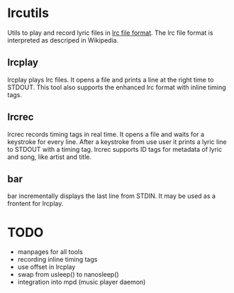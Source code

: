 lrcutils
========

Utils to play and record lyric files in
[lrc file format](http://en.wikipedia.org/wiki/LRC_\(file_format\)).
The lrc file format is interpreted as descriped in Wikipedia.

## lrcplay
lrcplay plays lrc files.
It opens a file and prints a line at the right time to STDOUT.
This tool also supports the enhanced lrc format with inline timing tags.

## lrcrec
lrcrec records timing tags in real time.
It opens a file and waits for a keystroke for every line.
After a keystroke from use user it prints a lyric line to STDOUT with a timing
tag.
lrcrec supports ID tags for metadata of lyric and song, like artist and title.

## bar
bar incrementally displays the last line from STDIN.
It may be used as a frontent for lrcplay.

# TODO
* manpages for all tools
* recording inline timing tags
* use offset in lrcplay
* swap from usleep() to nanosleep()
* integration into mpd (music player daemon)
